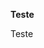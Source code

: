<html>
    <head>
        <p><b>Teste</b></p>
    </head>
    <body>
        <p>Teste</p>
    </body>
</html>
